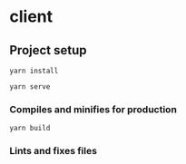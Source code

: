 # client

## Project setup
```
yarn install
```

```
yarn serve
```

### Compiles and minifies for production
```
yarn build
```

### Lints and fixes files
